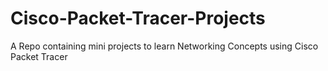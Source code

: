 # Cisco-Packet-Tracer-Projects
A Repo containing mini projects to learn Networking Concepts using Cisco Packet Tracer
